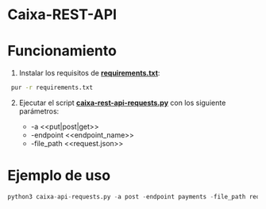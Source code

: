 # Caixa-REST-API

# Funcionamiento

1. Instalar los requisitos de **[requirements.txt]("https://github.com/albert-marquine/Caixa-REST-API/blob/main/requirements.txt")**:

```bash
 pur -r requirements.txt
```

2. Ejecutar el script **[caixa-rest-api-requests.py]("https://github.com/albert-marquine/Caixa-REST-API/blob/main/caixa-rest-api.py")** con los siguiente parámetros:

    * -a <<put|post|get>>
    * -endpoint <<endpoint_name>>
    * -file_path <<request.json>>

# Ejemplo de uso

```python
python3 caixa-api-requests.py -a post -endpoint payments -file_path request.json
```
